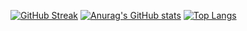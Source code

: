 [![GitHub Streak](https://github-readme-streak-stats.herokuapp.com/?user=doej1367&theme=dark)](https://git.io/streak-stats)
[![Anurag's GitHub stats](https://github-readme-stats.vercel.app/api?username=doej1367)](https://github.com/anuraghazra/github-readme-stats)
[![Top Langs](https://github-readme-stats.vercel.app/api/top-langs/?username=doej1367)](https://github.com/anuraghazra/github-readme-stats)
